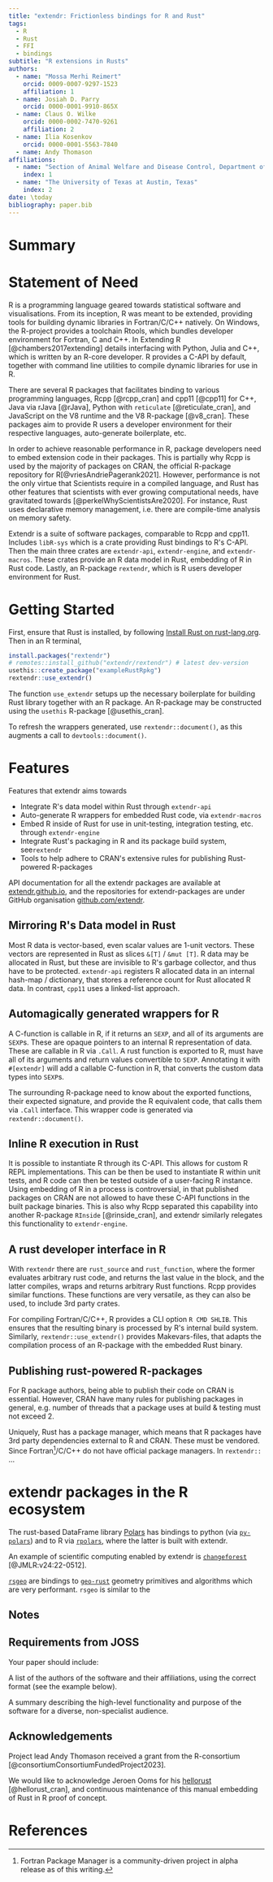 ```yaml
---
title: "extendr: Frictionless bindings for R and Rust"
tags:
  - R
  - Rust
  - FFI
  - bindings
subtitle: "R extensions in Rusts"
authors:
  - name: "Mossa Merhi Reimert"
    orcid: 0009-0007-9297-1523
    affiliation: 1
  - name: Josiah D. Parry
    orcid: 0000-0001-9910-865X
  - name: Claus O. Wilke
    orcid: 0000-0002-7470-9261
    affiliation: 2
  - name: Ilia Kosenkov
    orcid: 0000-0001-5563-7840
  - name: Andy Thomason
affiliations:
  - name: "Section of Animal Welfare and Disease Control, Department of Veterinary and Animal Sciences, University of Copenhagen, Denmark"
    index: 1
  - name: "The University of Texas at Austin, Texas"
    index: 2
date: \today
bibliography: paper.bib
---
```


# Summary

# Statement of Need

R is a programming language geared towards statistical software and visualisations.
From its inception, R was meant to be extended, providing tools for building
dynamic libraries in Fortran/C/C++ natively. On Windows, the R-project provides
a toolchain Rtools, which bundles developer environment for Fortran, C and C++.
In Extending R [@chambers2017extending] details interfacing with Python, Julia
and C++, which is written by an R-core developer. R provides a C-API by default,
together with command line utilities to compile dynamic libraries for use in R.

There are several R packages that facilitates binding to various programming languages,
Rcpp [@rcpp_cran] and cpp11 [@cpp11] for C++, Java via rJava [@rJava], Python
with `reticulate` [@reticulate_cran], and JavaScript on the V8 runtime and the
V8 R-package [@v8_cran]. These packages aim to provide R users a developer environment
for their respective languages, auto-generate boilerplate, etc.

In order to achieve reasonable performance in R, package developers need to
embed extension code in their packages. This is partially why Rcpp is used
by the majority of packages on CRAN, the official R-package repository for R[@vriesAndriePagerank2021]. However, performance is not the only virtue that
Scientists require in a compiled language, and Rust has other features that
scientists with ever growing computational needs, have gravitated towards [@perkelWhyScientistsAre2020]. For instance, Rust uses declarative memory management,
i.e. there are compile-time analysis on memory safety.
<!-- 
Extendr provides integration the R data model, embedding calls to R within Rust,
automatically generated wrappers, provide an R-based developer interface for Rust, -->
<!-- and much more. -->
<!-- Like with Fortran/C/C++, -->
<!-- Rust does not have a garbage collector (gc) -->
<!-- This is what extendr provides, an integration of R's data-model, l -->

Extendr is a suite of software packages, comparable to Rcpp and cpp11.
Includes `libR-sys` which is a crate
providing Rust bindings to R's C-API. Then the main three crates are `extendr-api`, `extendr-engine`,
and `extendr-macros`. These crates provide an R data model in Rust, embedding of R in Rust code.
Lastly, an R-package `rextendr`, which is R users developer environment for Rust.

# Getting Started

First, ensure that Rust is installed, by following [Install Rust on rust-lang.org](https://www.rust-lang.org/tools/install). Then in an R terminal,

```r
install.packages("rextendr") 
# remotes::install_github("extendr/rextendr") # latest dev-version
usethis::create_package("exampleRustRpkg")
rextendr::use_extendr()
```

The function `use_extendr` setups up the necessary boilerplate for building
Rust library together with an R package. An R-package may be constructed using
the `usethis` R-package [@usethis_cran].

To refresh the wrappers generated, use `rextendr::document()`, as this augments
a call to `devtools::document()`.

<!-- Rust project is in `exampleRustRpkg/src/rust/`. -->

# Features

Features that extendr aims towards

- Integrate R's data model within Rust through `extendr-api`
- Auto-generate R wrappers for embedded Rust code, via `extendr-macros`
- Embed R inside of Rust for use in unit-testing, integration testing, etc. through `extendr-engine`
- Integrate Rust's packaging in R and its package build system, see`rextendr`
- Tools to help adhere to CRAN's extensive rules for publishing Rust-powered R-packages

API documentation for all the extendr packages are available at [extendr.github.io](https://extendr.github.io/),
and the repositories for extendr-packages are under GitHub organisation [github.com/extendr](https://github.com/extendr/).

<!-- `rextendr` also have `rust_source` and `rust_function` equivalent to `Rcpp`'s functions, where arbitrary rust code can be evaluated, and the result is relayed back to R. -->

## Mirroring R's Data model in Rust

Most R data is vector-based, even scalar values are 1-unit vectors. These vectors
are represented in Rust as slices `&[T]` / `&mut [T]`. R data may be allocated
in Rust, but these are invisible to R's garbage collector, and thus have to
be protected. `extendr-api` registers R allocated data in an internal hash-map / dictionary,
that stores a reference count for Rust allocated R data. In contrast, `cpp11` uses
a linked-list approach.

## Automagically generated wrappers for R

A C-function is callable in R, if it returns an `SEXP`, and all of its arguments
are `SEXP`s. These are opaque pointers to an internal R representation of data.
These are callable in R via `.Call`. A rust function is exported to R, must
have all of its arguments and return values convertible to `SEXP`. Annotating
it with `#[extendr]` will add a callable C-function in R, that converts the
custom data types into `SEXP`s.

The surrounding R-package need to know about the exported functions, their
expected signature, and provide the R equivalent code, that calls them via `.Call`
interface. This wrapper code is generated via `rextendr::document()`.
<!-- the type information is stored _in_ the generated rust library... -->

## Inline R execution in Rust

It is possible to instantiate R through its C-API. This allows for custom
R REPL implementations. This can be then be used to instantiate R within unit
tests, and R code can then be tested outside of a user-facing R instance.
Using embedding of R in a process is controversial, in that published packages
on CRAN are not allowed to have these C-API functions in the built package binaries.
This is also why Rcpp separated this capability into another R-package `RInside` [@rinside_cran], and extendr similarly relegates this functionality to `extendr-engine`.

## A rust developer interface in R

With `rextendr` there are `rust_source` and `rust_function`, where the former
evaluates arbitrary rust code, and returns the last value in the block, and
the latter compiles, wraps and returns arbitrary Rust functions. Rcpp provides
similar functions. These functions are very versatile, as they can also be used,
to include 3rd party crates.

For compiling Fortran/C/C++, R provides a CLI option `R CMD SHLIB`. This ensures
that the resulting binary is processed by R's internal build system. Similarly,
`rextendr::use_extendr()` provides Makevars-files, that adapts the compilation
process of an R-package with the embedded Rust binary.
<!-- Actually, we _could_ do a little better job with that, but this
  part is very sparsely documented by R-core...
 -->

## Publishing rust-powered R-packages

For R package authors, being able to publish their code on CRAN is essential.
However, CRAN have many rules for publishing packages in general, e.g. number
of threads that a package uses at build & testing must not exceed 2.

Uniquely, Rust has a package manager, which means that R packages have 3rd party
dependencies external to R and CRAN. These must be vendored. Since Fortran[^fortran_pkg_mgr]/C/C++ do not have official package managers. In `rextendr::` ...
<!-- TODO: please contribute to this bit @JosiahParry -->

[^fortran_pkg_mgr]: Fortran Package Manager is a community-driven project in alpha release as of this writing.

<!-- Today, we are seeing the proliferation of the Rust programming language. According to StackOverflow, Rust is the most admired programming language for many years running—and for good reason (<https://survey.stackoverflow.co/2023/>). Rust provides similar performance such as C and C++ while also being far more ergonomic ([@perkelWhyScientistsAre2020]). But most importantly, Rust provides guarantees memory that make exceptionally safe. For all of these reasons and more, providing R package developers a way to integrate Rust and R is necessary for the continued growth of the R ecosystem. The extendr Rust library and its companion R package `{rextendr}` make the process of marrying R and Rust simple. -->

<!-- ## Implementation

extendr utilizes R's C API via the libR-sys library crate. libR-sys utilizes the Rust library bindgen to automatically create foreign function interface (FFI) bindings for all major distributions (<https://github.com/rust-lang/rust-bindgen>). The bindings provided by libR-sys create Rust representations of the structs defined in R's C API. On top of these exceptionally low-level bindings, extendr is built. extendr defines a number of user friendly Rust structs that can be be passed directly to and from R and Rust. -->

# extendr packages in the R ecosystem

The rust-based DataFrame library [Polars](https://pola.rs/) has bindings to
python (via [`py-polars`](https://github.com/pola-rs/polars/tree/main/py-polars)) and to R via [`rpolars`](https://github.com/pola-rs/r-polars), where the latter is built with extendr.

An example of scientific computing enabled by extendr is [`changeforest`](https://github.com/mlondschien/changeforest/tree/main) [@JMLR:v24:22-0512].

[`rsgeo`](https://cran.r-project.org/web/packages/rsgeo/index.html) are bindings to [`geo-rust`](https://crates.io/crates/geo) geometry primitives and algorithms which are very performant. `rsgeo` is similar to the 
<!-- TODO -->


<!-- ## Related work

Integration of Rust and R has been explored in other libraries. The `roxido` library crate and accompanying R package `cargo` by David B. Dahl are an alternative approach to creating Rust bindings ([@cargo_cran]). An offshoot of extendr, [savvy](https://github.com/yutannihilation/savvy), is an "unfriendly" lower-level approach to generating Rust and R bindings in which "ergonomics is not included.". -->

## Notes

<!-- - r is an interface langauge. it comes with a C api to build extensions -->

<!-- - over a decade ago Rcpp was released revoltionizing R package development making it easy to tap into high performance library from C++ -->

  <!-- - cpp11 is a fairly recent take on the same objective by the folks from the r-lib team -->

  <!-- - V8 is another take on interfacing with another language enabling R users to call javaScript via V8 -->

<!-- - today we are seeing very fast growth in the adoption of Rust due to its ease of use, safety, and performance. -->

<!-- - to ensure that the R ecosystem can stay on op of the maturing data science ecosystem, we need to be able to tap into Rust libraries and make bindings to them in R -->

  <!-- - PyO3 serves this role for the python ecosystem and has led to wildly successful libraries such as polars -->

<!-- - extendr is a rust library that provides R package developers with a way to create R packages that utilize the power and safety of Rust -->

<!-- - it creates bindings to R's C API via the low-level Rust crate libR-sys that supports extendr. -->

<!-- - extendr comes with a companion R package called {rextendr} -->

  <!-- - rextendr is a user friendly package that is used for creating the scaffolding of a rust-enabled R package -->

  <!-- - it documents Rust functions and creats wrappers to rust functions that are then exported to R via the `.Call()` function interface -->

<!-- - extendr works by creating a staticlib that is called by R -->

<!-- - extendr has already seen a fair amount of adoption in the R ecosystem. Notably it has been used to develop the R package {rpolars} which are R bindings to polars rust data frame library. -->

  <!-- - prqlr which are bindings to the prql crust compiler library that generates sql queries. -->

  <!-- - rsgeo are bindings to geo-rust geometry primitives and algorithms which are very performant -->

<!-- - extendr is extensible meaning that other rust-crates can be developed to integrate external rust libraries with extendr and thus R -->

<!-- - a recent example is the arrow-extendr library crate which enables conversion from from R's arrow and nanoarrow R packages to Apache Arrow arrow-rs rust implementation. -->

<!-- The R Project for Statistical Computing, referred to simply as R, has a long history of being an interface language. -->

<!-- - "Writing R extensions" discusses in detail how to create a new interface between an external library or language and R's C API. -->

<!-- - R's C API is one of the reasons why it is such language. Rcpp's in 2011 [@rcpp_jss] -->

<!-- - extendr started as an R-consortium funded project by Andy Thomason. -->
<!-- - interfaces with R's C API -->

<!-- <https://www.r-consortium.org/all-projects/awarded-projects/2021-group-1#extendr+-+rust+extensions+for+r>. -->

<!-- related software Rcpp, cpp11, -->

<!-- Acknowledge [hellorust](https://github.com/r-rust/hellorust) [@hellorust_cran] -->

## Requirements from JOSS

Your paper should include:

A list of the authors of the software and their affiliations, using the correct format (see the example below).

A summary describing the high-level functionality and purpose of the software for a diverse, non-specialist audience.

<!-- A Statement of need section that clearly illustrates the research purpose of the software and places it in the context of related work. -->

<!-- A list of key references, including to other software addressing related needs. Note that the references should include full names of venues, e.g., journals and conferences, not abbreviations only understood in the context of a specific discipline. -->

<!-- Mention (if applicable) a representative set of past or ongoing research projects using the software and recent scholarly publications enabled by it. -->

## Acknowledgements

<!-- Acknowledgement of any financial support.  -->
Project lead Andy Thomason received a grant from the R-consortium
[@consortiumConsortiumFundedProject2023].

We would like to acknowledge Jeroen Ooms for his [hellorust](https://github.com/r-rust/hellorust) [@hellorust_cran], and continuous maintenance of this manual embedding
of Rust in R proof of concept.


<!-- - v8 (javascript bindings): <https://github.com/jeroen/V8> -->

<!-- - Rcpp: <https://www.jstatsoft.org/article/view/v040i08> -->

<!-- - cpp11: <https://cpp11.r-lib.org/articles/internals.html> -->

<!-- - writing R extensions <https://cran.r-project.org/doc/manuals/R-exts.html> -->

<!-- - <https://raw.githubusercontent.com/dbdahl/cargo-framework/main/cargo/inst/doc/Writing_R_Extensions_in_Rust.pdf> -->

# References
